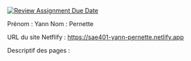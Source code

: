 [![Review Assignment Due Date](https://classroom.github.com/assets/deadline-readme-button-24ddc0f5d75046c5622901739e7c5dd533143b0c8e959d652212380cedb1ea36.svg)](https://classroom.github.com/a/DLDyybNZ)

Prénom : Yann
Nom : Pernette

URL du site Netflify : https://sae401-yann-pernette.netlify.app

Descriptif des pages :